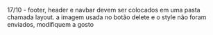 17/10 - footer, header e navbar devem ser colocados em  uma pasta chamada layout. a imagem usada no botão delete e o style não foram enviados, modifiquem a gosto
